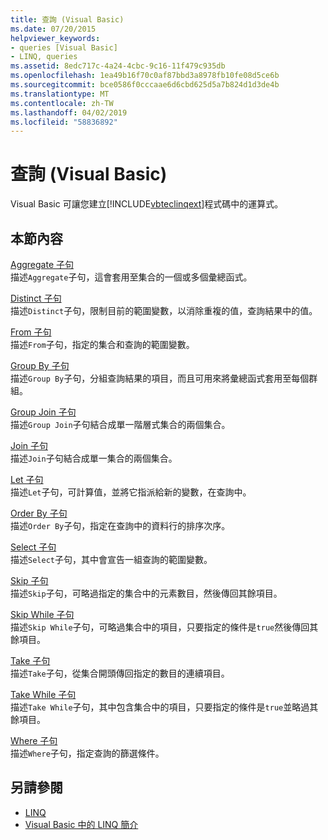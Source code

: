 ```yaml
---
title: 查詢 (Visual Basic)
ms.date: 07/20/2015
helpviewer_keywords:
- queries [Visual Basic]
- LINQ, queries
ms.assetid: 8edc717c-4a24-4cbc-9c16-11f479c935db
ms.openlocfilehash: 1ea49b16f70c0af87bbd3a8978fb10fe08d5ce6b
ms.sourcegitcommit: bce0586f0cccaae6d6cbd625d5a7b824d1d3de4b
ms.translationtype: MT
ms.contentlocale: zh-TW
ms.lasthandoff: 04/02/2019
ms.locfileid: "58836892"
---
```

# <a name="queries-visual-basic"></a>查詢 (Visual Basic)
Visual Basic 可讓您建立[!INCLUDE[vbteclinqext](~/includes/vbteclinqext-md.md)]程式碼中的運算式。  
  
## <a name="in-this-section"></a>本節內容  
 [Aggregate 子句](../../../visual-basic/language-reference/queries/aggregate-clause.md)  
 描述`Aggregate`子句，這會套用至集合的一個或多個彙總函式。  
  
 [Distinct 子句](../../../visual-basic/language-reference/queries/distinct-clause.md)  
 描述`Distinct`子句，限制目前的範圍變數，以消除重複的值，查詢結果中的值。  
  
 [From 子句](../../../visual-basic/language-reference/queries/from-clause.md)  
 描述`From`子句，指定的集合和查詢的範圍變數。  
  
 [Group By 子句](../../../visual-basic/language-reference/queries/group-by-clause.md)  
 描述`Group By`子句，分組查詢結果的項目，而且可用來將彙總函式套用至每個群組。  
  
 [Group Join 子句](../../../visual-basic/language-reference/queries/group-join-clause.md)  
 描述`Group Join`子句結合成單一階層式集合的兩個集合。  
  
 [Join 子句](../../../visual-basic/language-reference/queries/join-clause.md)  
 描述`Join`子句結合成單一集合的兩個集合。  
  
 [Let 子句](../../../visual-basic/language-reference/queries/let-clause.md)  
 描述`Let`子句，可計算值，並將它指派給新的變數，在查詢中。  
  
 [Order By 子句](../../../visual-basic/language-reference/queries/order-by-clause.md)  
 描述`Order By`子句，指定在查詢中的資料行的排序次序。  
  
 [Select 子句](../../../visual-basic/language-reference/queries/select-clause.md)  
 描述`Select`子句，其中會宣告一組查詢的範圍變數。  
  
 [Skip 子句](../../../visual-basic/language-reference/queries/skip-clause.md)  
 描述`Skip`子句，可略過指定的集合中的元素數目，然後傳回其餘項目。  
  
 [Skip While 子句](../../../visual-basic/language-reference/queries/skip-while-clause.md)  
 描述`Skip While`子句，可略過集合中的項目，只要指定的條件是`true`然後傳回其餘項目。  
  
 [Take 子句](../../../visual-basic/language-reference/queries/take-clause.md)  
 描述`Take`子句，從集合開頭傳回指定的數目的連續項目。  
  
 [Take While 子句](../../../visual-basic/language-reference/queries/take-while-clause.md)  
 描述`Take While`子句，其中包含集合中的項目，只要指定的條件是`true`並略過其餘項目。  
  
 [Where 子句](../../../visual-basic/language-reference/queries/where-clause.md)  
 描述`Where`子句，指定查詢的篩選條件。  
  
## <a name="see-also"></a>另請參閱

- [LINQ](../../../visual-basic/programming-guide/language-features/linq/index.md)
- [Visual Basic 中的 LINQ 簡介](../../../visual-basic/programming-guide/language-features/linq/introduction-to-linq.md)
